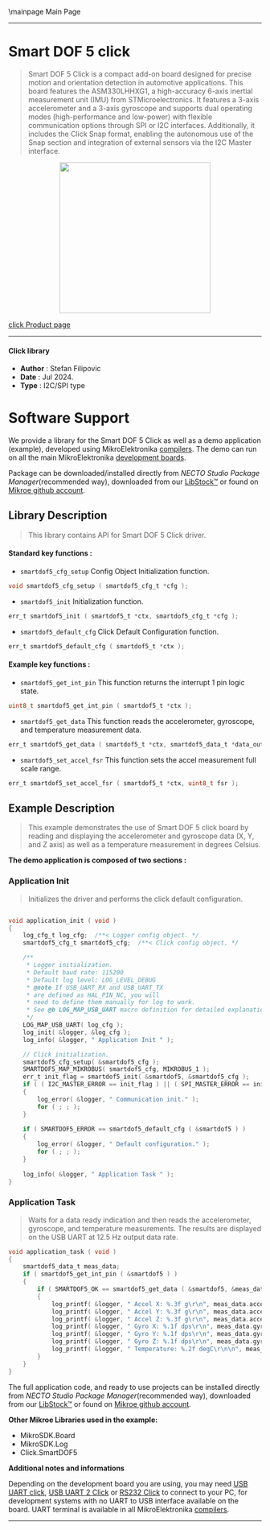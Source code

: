 \mainpage Main Page

---
# Smart DOF 5 click

> Smart DOF 5 Click is a compact add-on board designed for precise motion and orientation detection in automotive applications. This board features the ASM330LHHXG1, a high-accuracy 6-axis inertial measurement unit (IMU) from STMicroelectronics. It features a 3-axis accelerometer and a 3-axis gyroscope and supports dual operating modes (high-performance and low-power) with flexible communication options through SPI or I2C interfaces. Additionally, it includes the Click Snap format, enabling the autonomous use of the Snap section and integration of external sensors via the I2C Master interface.

<p align="center">
  <img src="https://download.mikroe.com/images/click_for_ide/smartdof5_click.png" height=300px>
</p>

[click Product page](https://www.mikroe.com/smart-dof-5-click)

---


#### Click library

- **Author**        : Stefan Filipovic
- **Date**          : Jul 2024.
- **Type**          : I2C/SPI type


# Software Support

We provide a library for the Smart DOF 5 Click
as well as a demo application (example), developed using MikroElektronika
[compilers](https://www.mikroe.com/necto-studio).
The demo can run on all the main MikroElektronika [development boards](https://www.mikroe.com/development-boards).

Package can be downloaded/installed directly from *NECTO Studio Package Manager*(recommended way), downloaded from our [LibStock&trade;](https://libstock.mikroe.com) or found on [Mikroe github account](https://github.com/MikroElektronika/mikrosdk_click_v2/tree/master/clicks).

## Library Description

> This library contains API for Smart DOF 5 Click driver.

#### Standard key functions :

- `smartdof5_cfg_setup` Config Object Initialization function.
```c
void smartdof5_cfg_setup ( smartdof5_cfg_t *cfg );
```

- `smartdof5_init` Initialization function.
```c
err_t smartdof5_init ( smartdof5_t *ctx, smartdof5_cfg_t *cfg );
```

- `smartdof5_default_cfg` Click Default Configuration function.
```c
err_t smartdof5_default_cfg ( smartdof5_t *ctx );
```

#### Example key functions :

- `smartdof5_get_int_pin` This function returns the interrupt 1 pin logic state.
```c
uint8_t smartdof5_get_int_pin ( smartdof5_t *ctx );
```

- `smartdof5_get_data` This function reads the accelerometer, gyroscope, and temperature measurement data.
```c
err_t smartdof5_get_data ( smartdof5_t *ctx, smartdof5_data_t *data_out );
```

- `smartdof5_set_accel_fsr` This function sets the accel measurement full scale range.
```c
err_t smartdof5_set_accel_fsr ( smartdof5_t *ctx, uint8_t fsr );
```

## Example Description

> This example demonstrates the use of Smart DOF 5 click board by reading and displaying 
the accelerometer and gyroscope data (X, Y, and Z axis) as well as a temperature measurement in degrees Celsius.

**The demo application is composed of two sections :**

### Application Init

> Initializes the driver and performs the click default configuration.

```c

void application_init ( void )
{
    log_cfg_t log_cfg;  /**< Logger config object. */
    smartdof5_cfg_t smartdof5_cfg;  /**< Click config object. */

    /** 
     * Logger initialization.
     * Default baud rate: 115200
     * Default log level: LOG_LEVEL_DEBUG
     * @note If USB_UART_RX and USB_UART_TX 
     * are defined as HAL_PIN_NC, you will 
     * need to define them manually for log to work. 
     * See @b LOG_MAP_USB_UART macro definition for detailed explanation.
     */
    LOG_MAP_USB_UART( log_cfg );
    log_init( &logger, &log_cfg );
    log_info( &logger, " Application Init " );

    // Click initialization.
    smartdof5_cfg_setup( &smartdof5_cfg );
    SMARTDOF5_MAP_MIKROBUS( smartdof5_cfg, MIKROBUS_1 );
    err_t init_flag = smartdof5_init( &smartdof5, &smartdof5_cfg );
    if ( ( I2C_MASTER_ERROR == init_flag ) || ( SPI_MASTER_ERROR == init_flag ) )
    {
        log_error( &logger, " Communication init." );
        for ( ; ; );
    }
    
    if ( SMARTDOF5_ERROR == smartdof5_default_cfg ( &smartdof5 ) )
    {
        log_error( &logger, " Default configuration." );
        for ( ; ; );
    }
    
    log_info( &logger, " Application Task " );
}

```

### Application Task

> Waits for a data ready indication and then reads the accelerometer, gyroscope, and temperature
measurements. The results are displayed on the USB UART at 12.5 Hz output data rate.

```c
void application_task ( void )
{
    smartdof5_data_t meas_data;
    if ( smartdof5_get_int_pin ( &smartdof5 ) ) 
    {
        if ( SMARTDOF5_OK == smartdof5_get_data ( &smartdof5, &meas_data ) )
        {
            log_printf( &logger, " Accel X: %.3f g\r\n", meas_data.accel.x );
            log_printf( &logger, " Accel Y: %.3f g\r\n", meas_data.accel.y );
            log_printf( &logger, " Accel Z: %.3f g\r\n", meas_data.accel.z );
            log_printf( &logger, " Gyro X: %.1f dps\r\n", meas_data.gyro.x );
            log_printf( &logger, " Gyro Y: %.1f dps\r\n", meas_data.gyro.y );
            log_printf( &logger, " Gyro Z: %.1f dps\r\n", meas_data.gyro.z );
            log_printf( &logger, " Temperature: %.2f degC\r\n\n", meas_data.temperature );
        }
    }
}
```

The full application code, and ready to use projects can be installed directly from *NECTO Studio Package Manager*(recommended way), downloaded from our [LibStock&trade;](https://libstock.mikroe.com) or found on [Mikroe github account](https://github.com/MikroElektronika/mikrosdk_click_v2/tree/master/clicks).

**Other Mikroe Libraries used in the example:**

- MikroSDK.Board
- MikroSDK.Log
- Click.SmartDOF5

**Additional notes and informations**

Depending on the development board you are using, you may need
[USB UART click](https://www.mikroe.com/usb-uart-click),
[USB UART 2 Click](https://www.mikroe.com/usb-uart-2-click) or
[RS232 Click](https://www.mikroe.com/rs232-click) to connect to your PC, for
development systems with no UART to USB interface available on the board. UART
terminal is available in all MikroElektronika
[compilers](https://shop.mikroe.com/compilers).

---
